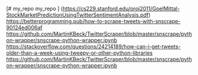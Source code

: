 [# my_repo
my_repo
]
(https://cs229.stanford.edu/proj2011/GoelMittal-StockMarketPredictionUsingTwitterSentimentAnalysis.pdf)
https://betterprogramming.pub/how-to-scrape-tweets-with-snscrape-90124ed006af
https://github.com/MartinKBeck/TwitterScraper/blob/master/snscrape/python-wrapper/snscrape-python-wrapper.ipynb
https://stackoverflow.com/questions/24214189/how-can-i-get-tweets-older-than-a-week-using-tweepy-or-other-python-libraries
https://github.com/MartinKBeck/TwitterScraper/blob/master/snscrape/python-wrapper/snscrape-python-wrapper.ipynb
